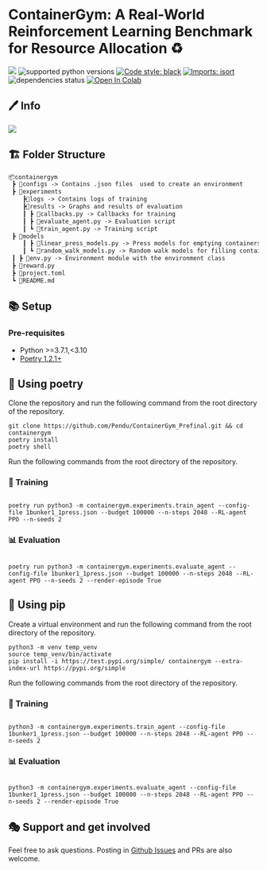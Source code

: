 # ContainerGym: A Real-World Reinforcement Learning Benchmark for Resource Allocation ♻️

[<img src="https://img.shields.io/badge/license-MIT-blue">](https://github.com/vwxyzjn/cleanrl)
![supported python versions](https://img.shields.io/badge/python-%3E%3D%203.7-306998)
[![Code style: black](https://img.shields.io/badge/code%20style-black-000000.svg)](https://github.com/psf/black)
[![Imports: isort](https://img.shields.io/badge/%20imports-isort-%231674b1?style=flat&labelColor=ef8336)](https://pycqa.github.io/isort/)
![dependencies status](https://img.shields.io/badge/dependencies-up%20to%20date-brightgreen)
[![Open In Colab](https://colab.research.google.com/assets/colab-badge.svg)](https://colab.research.google.com/drive/15GNDAoepHN524mFIQsieBJEohRtRt82z?usp=sharing)
## 🖊 Info

![](https://github.com/Your_Repository_Name/Your_GIF_Name.gif)

## 🏗 Folder Structure 

```txt
📦containergym
 ┣ 📂configs -> Contains .json files  used to create an environment
 ┣ 📂experiments 
    ┣📂logs -> Contains logs of training
    ┣📂results -> Graphs and results of evaluation
    ┃ ┣ 📜callbacks.py -> Callbacks for training
    ┃ ┣ 📜evaluate_agent.py -> Evaluation script
    ┃ ┗ 📜train_agent.py -> Training script
 ┣ 📂models
    ┃ ┣ 📜linear_press_models.py -> Press models for emptying containers
    ┃ ┗ 📜random_walk_models.py -> Random walk models for filling containers
 ┃ ┣ 📜env.py -> Environment module with the environment class
 ┣ 📜reward.py
 ┣ 📜project.toml
 ┗ 📜README.md   
```

## 📚 Setup

### Pre-requisites

* Python >=3.7.1,<3.10
* [Poetry 1.2.1+](https://python-poetry.org)

## 🤖 Using poetry

Clone the repository and run the following command from the root directory of the repository.

```{bash}
git clone https://github.com/Pendu/ContainerGym_Prefinal.git && cd containergym
poetry install
poetry shell

```
Run the following commands from the root directory of the repository.

### 👑 Training

```

poetry run python3 -m containergym.experiments.train_agent --config-file 1bunker1_1press.json --budget 100000 --n-steps 2048 --RL-agent PPO --n-seeds 2

```
### 📊 Evaluation

```

poetry run python3 -m containergym.experiments.evaluate_agent --config-file 1bunker1_1press.json --budget 100000 --n-steps 2048 --RL-agent PPO --n-seeds 2 --render-episode True 

```

## 🤖 Using pip

Create a virtual environment and run the following command from the root directory of the repository.

```{bash}
python3 -m venv temp_venv
source temp_venv/bin/activate
pip install -i https://test.pypi.org/simple/ containergym --extra-index-url https://pypi.org/simple

```
Run the following commands from the root directory of the repository.

### 👑 Training

```

python3 -m containergym.experiments.train_agent --config-file 1bunker1_1press.json --budget 100000 --n-steps 2048 --RL-agent PPO --n-seeds 2

```

### 📊 Evaluation

```

python3 -m containergym.experiments.evaluate_agent --config-file 1bunker1_1press.json --budget 100000 --n-steps 2048 --RL-agent PPO --n-seeds 2 --render-episode True 

```

## 🎭 Support and get involved

Feel free to ask questions. Posting in [Github Issues]( https://github.com/Pendu/ContainerGym_Prefinal/issues) and PRs are also welcome.


